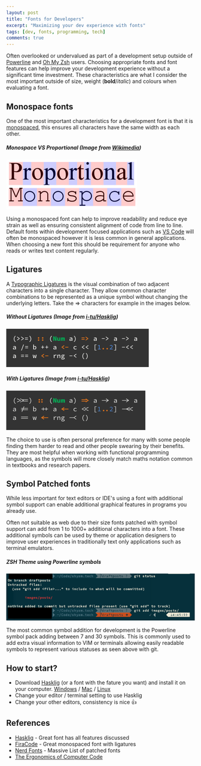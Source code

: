 ```yaml
---
layout: post
title: "Fonts for Developers"
excerpt: "Maximizing your dev experience with fonts"
tags: [dev, fonts, programming, tech]
comments: true
---
```

Often overlooked or undervalued as part of a development setup outside of [Powerline](https://github.com/powerline/powerline) and [Oh My Zsh](https://github.com/robbyrussell/oh-my-zsh/) users. Choosing appropriate fonts and font features can help improve your development experience without a significant time investment. These characteristics are what I consider the most important outside of size, weight (**bold**/*italic*) and colours when evaluating a font.

## Monospace fonts
One of the most important characteristics for a development font is that it is [monospaced](https://en.wikipedia.org/wiki/Monospaced_font), this ensures all characters have the same width as each other. 

##### Monospace VS Proportional (Image from [Wikimedia](https://commons.wikimedia.org/wiki/File:Proportional-vs-monospace-v4.jpg))
![monospace vs proportional](/images/posts/dev-fonts/Proportional-vs-monospace-v4.jpg)

Using a monospaced font can help to improve readability and reduce eye strain as well as ensuring consistent alignment of code from line to line. 
Default fonts within development focused applications such as [VS Code](https://code.visualstudio.com/) will often be monospaced however it is less common in general applications. When choosing a new font this should be requirement for anyone who reads or writes text content regularly.

## Ligatures 
A [Typographic Ligatures](https://en.wikipedia.org/wiki/Typographic_ligature) is the visual combination of two adjacent characters into a single character. They allow common character combinations to be represented as a unique symbol without changing the underlying letters. Take the => characters for example in the images below.

##### Without Ligatures (Image from [i-tu/Hasklig](https://github.com/i-tu/Hasklig))
![Source Code Pro Sample](/images/posts/dev-fonts/SourceCodeProSample.png)

##### With Ligatures (Image from [i-tu/Hasklig](https://github.com/i-tu/Hasklig))
![powerlevel9k zsh theme](/images/posts/dev-fonts/hasklig_example.png)

The choice to use is often personal preference for many with some people finding them harder to read and other people swearing by their benefits. They are most helpful when working with functional programming languages, as the symbols will more closely match maths notation common in textbooks and research papers.

## Symbol Patched fonts
While less important for text editors or IDE's using a font with additional symbol support can enable additional graphical features in programs you already use. 

Often not suitable as web due to their size fonts patched with symbol support can add from 1 to 1000+ additional characters into a font. These additional symbols can be used by theme or application designers to improve user experiences in traditionally text only applications such as terminal emulators.

##### ZSH Theme using Powerline symbols
![powerlevel9k zsh theme](/images/posts/dev-fonts/zsh.png)

The most common symbol addition for development is the Powerline symbol pack adding between 7 and 30 symbols. This is commonly used to add extra visual information to VIM or terminals allowing easily readable symbols to represent various statuses as seen above with git.

## How to start?
* Download [Hasklig](https://github.com/i-tu/Hasklig) (or a font with the fature you want) and install it on your computer. [Windows](https://www.fontspring.com/support/installing/how-do-i-install-fonts-on-my-windows-pc) / [Mac](https://www.fontspring.com/support/installing/how-do-i-install-fonts-on-my-mac) / [Linux](https://www.google.com)
* Change your editor / terminal setting to use Hasklig
* Change your other editors, consistency is nice 👍

## References
 - [Hasklig](https://github.com/i-tu/Hasklig) - Great font has all features discussed
 - [FiraCode](https://github.com/tonsky/FiraCode) - Great monospaced font with ligatures
 - [Nerd Fonts](https://github.com/ryanoasis/nerd-fonts) - Massive List of patched fonts
 - [The Ergonomics of Computer Code](http://www.club.cc.cmu.edu/~cmccabe/blog_the_ergonomics_of_computer_code.html)




